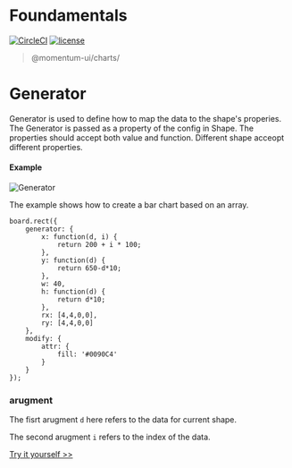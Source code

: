 # Foundamentals

[![CircleCI](https://img.shields.io/circleci/project/github/momentum-design/momentum-ui/master.svg)](https://circleci.com/gh/momentum-design/momentum-ui/)
[![license](https://img.shields.io/github/license/momentum-design/momentum-ui.svg?color=blueviolet)](https://github.com/momentum-design/momentum-ui/blob/master/charts/LICENSE)

> @momentum-ui/charts/

# Generator

Generator is used to define how to map the data to the shape's properies. The Generator is passed as a property of the config in Shape. The properties should accept both value and function. Different shape acceopt different properties.


#### Example

![Generator](https://screenshot.codepen.io/3315115.XWWoeRw.small.6b9cbf37-ad27-41be-8261-1923aacd75d3.png)

The example shows how to create a bar chart based on an array.

```
board.rect({
    generator: {
        x: function(d, i) {
            return 200 + i * 100;
        },
        y: function(d) {
            return 650-d*10;
        },
        w: 40,
        h: function(d) {
            return d*10;
        },
        rx: [4,4,0,0],
        ry: [4,4,0,0]
    },
    modify: {
        attr: {
            fill: '#0090C4'
        }
    }
});
```

### arugment

The fisrt arugment ```d``` here refers to the data for current shape.

The second arugment ```i``` refers to the index of the data.

[Try it yourself >>](https://codepen.io/arthusliang/pen/XWWoeRw)
